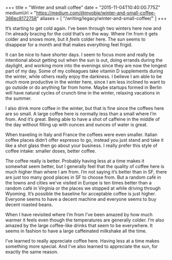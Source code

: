 +++
title = "Winter and small coffee"
date = "2015-11-04T10:40:00.775Z"
mediumUrl = "https://medium.com/@myobie/winter-and-small-coffee-366ec8172758"
aliases = [
  "/writing/legacy/winter-and-small-coffee/"
]
+++

It’s starting to get cold again. I’ve been through two winters here now and I’m already bracing for the cold that’s on the way. Where I’m from it gets colder and snows more, but it _feels_ colder here. The sun seems to disappear for a month and that makes everything feel frigid.

It can be nice to have shorter days. I seem to focus more and really be intentional about getting out when the sun is out, doing errands during the daylight, and working more into the evenings since they are now the longest part of my day. Some of my colleagues take vitamin D supplements during the winter, while others really enjoy the darkness. I believe I am able to be much more productive in the winter here, since I am less inclined to want to go outside or do anything far from home. Maybe startups formed in Berlin will have natural cycles of crunch time in the winter, relaxing vacations in the summer.

I also drink more coffee in the winter, but that is fine since the coffees here are so small. A large coffee here is normally less than a small where I’m from. And it’s great. Being able to have a shot of caffeine in the middle of the day without filling up with ounces and ounces of water is great.

When traveling in Italy and France the coffees were even smaller. Italian coffee places didn’t offer espresso to go, instead you just stand and take it like a shot glass then go about your business. I really prefer this style of coffee intake: smaller doses, better coffee.

The coffee really is better. Probably having less at a time makes it somewhat seem better, but I generally feel that the quality of coffee here is much higher than where I am from. I’m not saying it’s better than in SF, there are just too many good places in SF to choose from. But a random café in the towns and cities we’ve visited in Europe is ten times better than a random café in Virginia or the places we stopped at while driving through Wyoming. It’s possible the baseline for acceptable coffee is just higher. Everyone seems to have a decent machine and everyone seems to buy decent roasted beans.

When I have revisited where I’m from I’ve been amazed by how much warmer it feels even though the temperatures are generally colder. I’m also amazed by the large coffee-like drinks that seem to be everywhere. It seems in fashion to have a large caffeinated milkshake all the time.

I’ve learned to really appreciate coffee here. Having less at a time makes something more special. And I’ve also learned to appreciate the sun, for exactly the same reason.